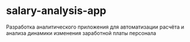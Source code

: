 # salary-analysis-app
Разработка аналитического приложения  для автоматизации расчёта и анализа динамики изменения заработной платы персонала
